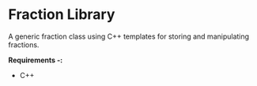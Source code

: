 # Fraction Library
A generic fraction class using C++ templates for storing and manipulating fractions.

**Requirements -:**
 - C++

